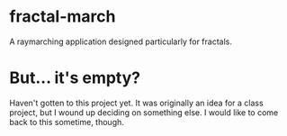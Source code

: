 # fractal-march
A raymarching application designed particularly for fractals.

# But... it's empty?
Haven't gotten to this project yet. It was originally an idea for a class project, but I wound up deciding on something else. I would like to come back to this sometime, though.
